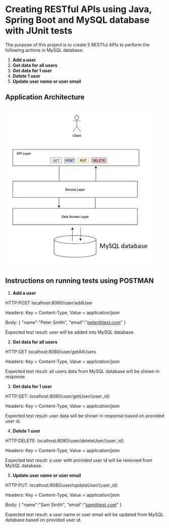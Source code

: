# Creating RESTful APIs using Java, Spring Boot and MySQL database with JUnit tests

The purpose of this project is to create 5 RESTful APIs to perform the following actions in MySQL database.
1. **Add a user**
2. **Get data for all users**
3. **Get data for 1 user**
4. **Delete 1 user**
5. **Update user name or user email**

## Application Architecture

<img src="https://github.com/kmjenniferng/java-spring-boot-user-project-with-junit-tests/blob/main/system_architecture.png">

## Instructions on running tests using POSTMAN
1. **Add a user**

HTTP:POST localhost:8080/user/addUser

Headers: Key = Content-Type, Value = application/json

Body: { "name":"Peter Smith", "email":"peter@test.com" }

Expected test result: user will be added into MySQL database.

2. **Get data for all users**

HTTP:GET localhost:8080/user/getAllUsers

Headers: Key = Content-Type, Value = application/json

Expected test result: all users data from MySQL database will be shown in response.

3. **Get data for 1 user**

HTTP:GET: localhost:8080/user/getUser/{user_id}

Headers: Key = Content-Type, Value = application/json

Expected test result: user data will be shown in response based on provided user id.

4. **Delete 1 user**

HTTP:DELETE: localhost:8080/user/deleteUser/{user_id}

Headers: Key = Content-Type, Value = application/json

Expected test result: a user with provided user id will be removed from MySQL database.

5. **Update user name or user email**

HTTP:PUT: localhost:8080/user/updateUser/{user_id}

Headers: Key = Content-Type, Value = application/json

Body: { "name":"Sam Smith", "email":"sam@test.com" }

Expected test result: a user name or user email will be updated from MySQL database based on provided user id.


